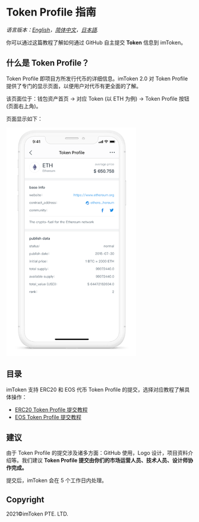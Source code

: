# Token Profile 指南

*语言版本：[English](README.md)，[简体中文](README.zh-CN.md)，[日本語](README.ja-JP.md).*

你可以通过这篇教程了解如何通过 GitHub 自主提交 **Token** 信息到 imToken。

## 什么是 Token Profile？
Token Profile 即项目方所发行代币的详细信息。imToken 2.0 对 Token Profile 提供了专门的显示页面，以便用户对代币有更全面的了解。

该页面位于：钱包资产首页 -> 对应 Token (以 ETH 为例) -> Token Profile 按钮(页面右上角)。

页面显示如下：

![Wallet Tab](tutorial/sample.png)


## 目录

imToken 支持 ERC20 和 EOS 代币 Token Profile 的提交，选择对应教程了解具体操作：

- [ERC20 Token Profile 提交教程](tutorial/erc20-tutorial.zh-CN.md) 
- [EOS Token Profile 提交教程](tutorial/eos-tutorial.zh-CN.md) 

## 建议
由于 Token Profile 的提交涉及诸多方面：GitHub 使用，Logo 设计，项目资料介绍等。我们建议 **Token Profile 提交由你们的市场运营人员、技术人员、设计师协作完成。**

提交后，imToken 会在 5 个工作日内处理。

## Copyright

2021&copy;imToken PTE. LTD.
